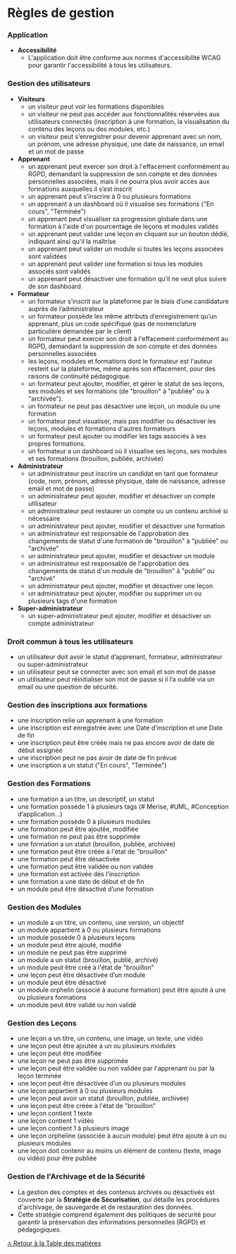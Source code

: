 # Règles de gestion

### Application

- **Accessibilité**
  - L'application doit être conforme aux normes d'accessibilité WCAG pour garantir l'accessibilité à tous les utilisateurs.

### Gestion des utilisateurs

- **Visiteurs**
  - un visiteur peut voir les formations disponibles
  - un visiteur ne peut pas accéder aux fonctionnalités réservées aux utilisateurs connectés (inscription à une formation, la visualisation du contenu des leçons ou des modules, etc.)
  - un visiteur peut s’enregistrer pour devenir apprenant avec un nom, un prénom, une adresse physique, une date de naissance, un email et un mot de passe
- **Apprenant**
  - un apprenant peut exercer son droit à l'effacement conformément au RGPD, demandant la suppression de son compte et des données personnelles associées, mais il ne pourra plus avoir accès aux formations auxquelles il s’est inscrit
  - un apprenant peut s’inscrire à 0 ou plusieurs formations
  - un apprenant a un dashboard où il visualise ses formations ("En cours", "Terminée")
  - un apprenant peut visualiser sa progression globale dans une formation à l'aide d'un pourcentage de leçons et modules validés
  - un apprenant peut valider une leçon en cliquant sur un bouton dédié, indiquant ainsi qu'il la maîtrise
  - un apprenant peut valider un module si toutes les leçons associées sont validées
  - un apprenant peut valider une formation si tous les modules associés sont validés
  - un apprenant peut désactiver une formation qu’il ne veut plus suivre de son dashboard
- **Formateur**
  - un formateur s’inscrit sur la plateforme par le biais d’une candidature auprès de l’administrateur
  - un formateur possède les même attributs d’enregistrement qu’un apprenant, plus un code spécifique (pas de nomenclature particulière demandée par le client)
  - un formateur peut exercer son droit à l'effacement conformément au RGPD, demandant la suppression de son compte et des données personnelles associées
  - les leçons, modules et formations dont le formateur est l'auteur restent sur la plateforme, même après son effacement, pour des raisons de continuité pédagogique.
  - un formateur peut ajouter, modifier, et gérer le statut de ses leçons, ses modules et ses formations (de "brouillon" à "publiée" ou à "archivée").
  - un formateur ne peut pas désactiver une leçon, un module ou une formation
  - un formateur peut visualiser, mais pas modifier ou désactiver les leçons, modules et formations d'autres formateurs
  - un formateur peut ajouter ou modifier les tags associés à ses propres formations.
  - un formateur a un dashboard où il visualise ses leçons, ses modules et ses formations (brouillon, publiée, archivée)
- **Administrateur**
  - un administrateur peut inscrire un candidat en tant que formateur (code, nom, prénom, adresse physique, date de naissance, adresse email et mot de passe)
  - un administrateur peut ajouter, modifier et désactiver un compte utilisateur
  - un administrateur peut restaurer un compte ou un contenu archivé si nécessaire
  - un administrateur peut ajouter, modifier et désactiver une formation
  - un administrateur est responsable de l'approbation des changements de statut d'une formation de "brouillon" à "publiée" ou "archivée"
  - un administrateur peut ajouter, modifier et désactiver un module
  - un administrateur est responsable de l'approbation des changements de statut d'un module de "brouillon" à "publié" ou "archivé"
  - un administrateur peut ajouter, modifier et désactiver une leçon
  - un administrateur peut ajouter, modifier ou supprimer un ou plusieurs tags d'une formation
- **Super-administrateur**
  - un super-administrateur peut ajouter, modifier et désactiver un compte administrateur

### Droit commun à tous les utilisateurs

- un utilisateur doit avoir le statut d’apprenant, formateur, administrateur ou super-administrateur
- un utilisateur peut se connecter avec son email et son mot de passe
- un utilisateur peut réinitialiser son mot de passe si il l’a oublié via un email ou une question de sécurité.

### Gestion des inscriptions aux formations

- une inscription relie un apprenant à une formation
- une inscription est enregistrée avec une Date d'inscription et une Date de fin
- une inscription peut être créée mais ne pas encore avoir de date de début assignée
- une inscription peut ne pas avoir de date de fin prévue
- une inscription a un statut ("En cours", "Terminée")

### Gestion des Formations

- une formation a un titre, un descriptif, un statut
- une formation possède 1 à plusieurs tags (# Merise, #UML, #Conception d’application…)
- une formation possède 0 à plusieurs modules
- une formation peut être ajoutée, modifiée
- une formation ne peut pas être supprimée
- une formation a un statut (brouillon, publiée, archivée)
- une formation peut être créée à l'état de "brouillon"
- une formation peut être désactivée
- une formation peut être validée ou non validée
- une formation est activée dès l'inscription
- une formation a une date de début et de fin
- un module peut être désactivé d’une formation

### Gestion des Modules

- un module a un titre, un contenu, une version, un objectif
- un module appartient à 0 ou plusieurs formations
- un module possède 0 à plusieurs leçons
- un module peut être ajouté, modifié
- un module ne peut pas être supprimé
- un module a un statut (brouillon, publié, archivé)
- un module peut être créé à l'état de "brouillon"
- une leçon peut être désactivée d’un module
- un module peut être désactivé
- un module orphelin (associé à aucune formation) peut être ajouté à une ou plusieurs formations
- un module peut être validé ou non validé

### Gestion des Leçons

- une leçon a un titre, un contenu, une image, un texte, une vidéo
- une leçon peut être ajoutée à un ou plusieurs modules
- une leçon peut être modifiée
- une leçon ne peut pas être supprimée
- une leçon peut être validée ou non validée par l'apprenant ou par la leçon terminée
- une leçon peut être désactivée d’un ou plusieurs modules
- une leçon appartient à 0 ou plusieurs modules
- une leçon peut avoir un statut (brouillon, publiée, archivée)
- une leçon peut être créée à l'état de "brouillon"
- une leçon contient 1 texte
- une leçon contient 1 vidéo
- une leçon contient 1 à plusieurs image
- une leçon orpheline (associée à aucun module) peut être ajouté à un ou plusieurs modules
- une leçon doit contenir au moins un élément de contenu (texte, image ou vidéo) pour être publiée

### **Gestion de l'Archivage et de la Sécurité**

- La gestion des comptes et des contenus archivés ou désactivés est couverte par la **Stratégie de Sécurisation**, qui détaille les procédures d'archivage, de sauvegarde et de restauration des données.
- Cette stratégie comprend également des politiques de sécurité pour garantir la préservation des informations personnelles (RGPD) et pédagogiques.

[🔝 Retour à la Table des matières](../README.md#table-des-matieres)
